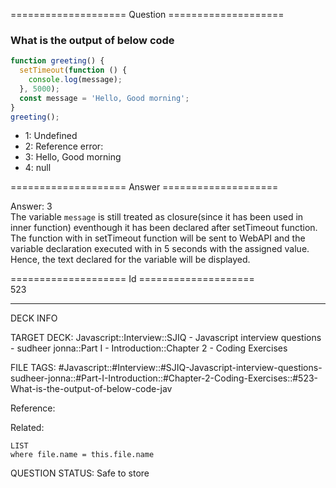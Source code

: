 ==================== Question ====================  

### What is the output of below code

```javascript
function greeting() {
  setTimeout(function () {
    console.log(message);
  }, 5000);
  const message = 'Hello, Good morning';
}
greeting();
```

- 1: Undefined
- 2: Reference error:
- 3: Hello, Good morning
- 4: null  

==================== Answer ====================  

Answer: 3  
The variable `message` is still treated as closure(since it has been used in
inner function) eventhough it has been declared after setTimeout function. The
function with in setTimeout function will be sent to WebAPI and the variable
declaration executed with in 5 seconds with the assigned value. Hence, the text
declared for the variable will be displayed.

==================== Id ====================  
523

---

DECK INFO

TARGET DECK: Javascript::Interview::SJIQ - Javascript interview questions - sudheer jonna::Part I - Introduction::Chapter 2 - Coding Exercises

FILE TAGS: #Javascript::#Interview::#SJIQ-Javascript-interview-questions-sudheer-jonna::#Part-I-Introduction::#Chapter-2-Coding-Exercises::#523-What-is-the-output-of-below-code-jav

Reference:

Related:

```dataview
LIST
where file.name = this.file.name
```

QUESTION STATUS: Safe to store
